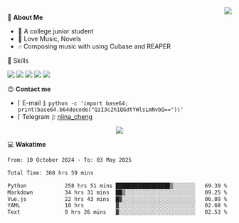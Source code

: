 <a href="#">
    <img align="right" src="https://github-readme-stats-tau-lilac-25.vercel.app/api?username=irorange27&count_private=true&show_icons=true&theme=transparent" />
</a>

💭 **About Me**

- 🏫 A college junior student
- 🍕 Love Music, Novels
- 🎶 Composing music with using Cubase and REAPER


🚀 Skills

![](https://img.shields.io/badge/-python-3e74a2?style=for-the-badge&logo=Python&logoColor=fff
)
![](https://img.shields.io/badge/-javascript-f0db4f?style=for-the-badge&logo=JavaScript&logoColor=fff
)
![](https://img.shields.io/badge/-vue3-41b883?style=for-the-badge&logo=Vue.js&logoColor=fff
)
![](https://img.shields.io/badge/-docker-2496ed?style=for-the-badge&logo=Docker&logoColor=fff
)
![](https://img.shields.io/badge/-linux-000000?style=for-the-badge&logo=Linux&logoColor=fff&color=000
)

😊 **Contact me**

- ⌈ E-mail ⌋: `python -c 'import base64; print(base64.b64decode("QzI3c2h1QGdtYWlsLmNvbQ=="))'`
- ⌈ Telegram ⌋: [niina_cheng](https://t.me/niina_cheng)

</p>
    <p align="center">
    <img src="https://profile-counter.glitch.me/{irorange27}/count.svg" />
</p>

💻 **Wakatime**

<!--START_SECTION:waka-->

```txt
From: 10 October 2024 - To: 03 May 2025

Total Time: 368 hrs 59 mins

Python            258 hrs 51 mins █████████████████▒░░░░░░░   69.39 %
Markdown          34 hrs 31 mins  ██▒░░░░░░░░░░░░░░░░░░░░░░   09.25 %
Vue.js            22 hrs 43 mins  █▓░░░░░░░░░░░░░░░░░░░░░░░   06.09 %
YAML              10 hrs          ▓░░░░░░░░░░░░░░░░░░░░░░░░   02.68 %
Text              9 hrs 26 mins   ▓░░░░░░░░░░░░░░░░░░░░░░░░   02.53 %
```

<!--END_SECTION:waka-->
